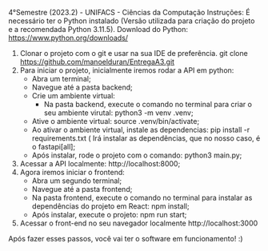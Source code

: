 4°Semestre (2023.2) - UNIFACS - Ciências da Computação
Instruções:
É necessário ter o Python instalado (Versão utilizada para criação do projeto e a recomendada Python 3.11.5).
Download do Python: https://www.python.org/downloads/

1. Clonar o projeto com o git e usar na sua IDE de preferência.
git clone https://github.com/manoelduran/EntregaA3.git
2. Para iniciar o projeto, inicialmente iremos rodar a API em python:
     -  Abra um terminal;
     -  Navegue até a pasta backend;
     -  Crie um ambiente virtual:
         - Na pasta backend, execute o comando no terminal para criar o seu ambiente virutal: python3 -m venv .venv;
     -  Ative o ambiente virtual: source .venv/bin/activate;
     -  Ao ativar o ambiente virtual, instale as dependencias: pip install -r requirements.txt ( Irá instalar as dependências, que no nosso caso, é o fastapi[all];
     -  Após instalar, rode o projeto com o comando: python3 main.py;
3. Acessar a API localmente:
http://localhost:8000;
4. Agora iremos iniciar o frontend:
     -  Abra um segundo terminal;
     -  Navegue até a pasta frontend;
     -  Na pasta frontend, execute o comando no terminal para instalar as dependências do projeto em React: npm install;
     -  Após instalar, execute o projeto: npm run start;
5. Acessar o front-end no seu navegador localmente
http://localhost:3000

Após fazer esses passos, você vai ter o software em funcionamento! :)
